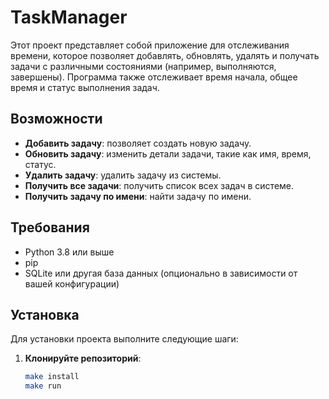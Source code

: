 # TaskManager

Этот проект представляет собой приложение для отслеживания времени, которое позволяет добавлять, обновлять, удалять и получать задачи с различными состояниями (например, выполняются, завершены). Программа также отслеживает время начала, общее время и статус выполнения задач.

## Возможности

- **Добавить задачу**: позволяет создать новую задачу.
- **Обновить задачу**: изменить детали задачи, такие как имя, время, статус.
- **Удалить задачу**: удалить задачу из системы.
- **Получить все задачи**: получить список всех задач в системе.
- **Получить задачу по имени**: найти задачу по имени.

## Требования

- Python 3.8 или выше
- pip
- SQLite или другая база данных (опционально в зависимости от вашей конфигурации)

## Установка

Для установки проекта выполните следующие шаги:

1. **Клонируйте репозиторий**:
   ```bash
   make install
   make run
   ```